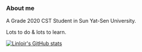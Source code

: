 ### About me

A Grade 2020 CST Student in Sun Yat-Sen University.

Lots to do & lots to learn.

[![Linloir's GitHub stats](https://github-readme-stats.vercel.app/api?username=Linloir)](https://github.com/anuraghazra/github-readme-stats)

<!--
**Linloir/Linloir** is a ✨ _special_ ✨ repository because its `README.md` (this file) appears on your GitHub profile.

Here are some ideas to get you started:

- 🔭 I’m currently working on ...
- 🌱 I’m currently learning ...
- 👯 I’m looking to collaborate on ...
- 🤔 I’m looking for help with ...
- 💬 Ask me about ...
- 📫 How to reach me: ...
- 😄 Pronouns: ...
- ⚡ Fun fact: ...
-->

